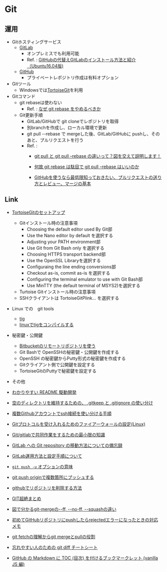 
# Git

## 運用

* Gitホスティングサービス
  * [GitLab](https://about.gitlab.com/) 
     * オンプレミスでも利用可能
      * Ref. : [GitHubの代替えGitLabのインストール方法と紹介（Ubuntu16.04版)]()
  * [GitHub](https://github.com/)
    * プライベートレポジトリ作成は有料オプション
* Gitツール
  * Windowsでは[TortoiseGit](https://tortoisegit.org/)を利用
* Gitコマンド
  * git rebaseは使わない
    * Ref. : [なぜ git rebase をやめるべきか](https://frasco.io/why-you-should-stop-using-git-rebase-535fa30d7e25)
  * Git更新手順
    * GitLab/GitHubで git cloneでレポジトリを取得
    * 別branchを作成し、ローカル環境で更新
    * git pull --rebase で mergeした後、GitLab/GitHubに pushし、そのあと、プルリクエストを行う
    * Ref. :
      * [git pull と git pull –rebase の違いって？図を交えて説明します！](http://kray.jp/blog/git-pull-rebase/)

      * [何故 git rebase は駄目で git pull –rebase はいいのか](https://www.lancard.com/blog/2016/11/07/git-rebase-and-pull-rebase/)
      * [GitHubを使うなら最低限知っておきたい、プルリクエストの送り方とレビュー、マージの基本](http://www.atmarkit.co.jp/ait/articles/1702/27/news022.html)

## Link

* [TortoiseGitのセットアップ](https://qiita.com/SkyLaptor/items/6347f38c8c010f4d5bd2)
  * Gitインストール時の注意事項
    * Choosing the default editor used By Git部
     * Use the Nano editor by default を選択する
    * Adjusting your PATH environment部
     * Use Git from Git Bash only を選択する
    * Choosing HTTPS transport backend部
     * Use the OpenSSL Libraryを選択する
    * Configuraing the line ending conversions部
     * Checkout as-is, commit as-is を選択する
    * Configuring the terminal emulator to use with Git Bash部
     * Use MinTTY (the default terminal of MSYS2)を選択する
  * Turtoise Gitインストール時の注意事項
   *  SSHクライアントは TortoiseGitPlink... を選択する
* Linux での　git tools
   * [tig](https://github.com/jonas/tig) 
   * [linuxでtigをコンパイルする](https://qiita.com/tdrk/items/06b21bedff3244e21aae)
* 秘密鍵・公開鍵
  * [Bitbucketのリモートリポジトリを使う](http://moondoldo.com/DoldoWorkz/?Git%2FBitbucket%E3%81%AE%E3%83%AA%E3%83%A2%E3%83%BC%E3%83%88%E3%83%AA%E3%83%9D%E3%82%B8%E3%83%88%E3%83%AA%E3%82%92%E4%BD%BF%E3%81%86)
   * Git Bashで OpenSSHの秘密鍵・公開鍵を作成する
   * OpenSSH の秘密鍵からPutty形式の秘密鍵を作成する
   * Gitクライアント側で公開鍵を設定する
   * TortoiseGitのPuttyで秘密鍵を設定する

* その他
 * [わかりやすい README 駆動開発](https://qiita.com/b4b4r07/items/c80d53db9a0fd59086ec)
 * [空のディレクトリを維持するための、 .gitkeep と .gitignore の使い分け](https://qiita.com/ndxbn/items/f124d2b183b60cb074e2)
 * [複数Githubアカウントでssh接続を使い分ける手順](https://qiita.com/yampy/items/24638156abd383e08758)
 * [Gitプロトコルを受け入れるためのファイアーウォールの設定(Linux)](https://www.ipentec.com/document/document.aspx?page=linux-firewall-accept-git-protocol)
 * [Git/gitlabで共同作業をするための最小限の知識](https://doss.eidos.ic.i.u-tokyo.ac.jp/html/git.html)
 * [GitLab への Git repository の移動方法についての備忘録](https://www.labohyt.net/blog/server/post-435/)
 * [GitLab運用方法と設定手順について](https://qiita.com/mikoski01/items/7a7795a8a1e98d9ba6d9)
 * [`git push -u` オプションの意味](https://qiita.com/ironsand/items/6c301fef730d53f35bc3)
 * [git push originで複数箇所にプッシュする](https://qiita.com/sasaplus1/items/ed518bb14ef8e3da06bf)
 * [githubでリポジトリを削除する方法](https://qiita.com/PlanetMeron/items/4d164eff7bff2243cf06)
 * [GIT超絶まとめ](https://qiita.com/masashi127/items/2e103c3fba9d1b058961)
 * [図で分かるgit-mergeの--ff, --no-ff, --squashの違い](http://d.hatena.ne.jp/sinsoku/20111025/1319497900)
 * [初めてGitHubリポジトリにpushしたらrejectedエラーになったときの対応メモ](https://qiita.com/takanatsu/items/fc89de9bd11148da1438)
 * [git fetchの理解からgit mergeとpullの役割](https://qiita.com/osamu1203/items/cb94ef9da02e1ec3e921)
 * [忘れやすい人のための git diff チートシート](https://qiita.com/shibukk/items/8c9362a5bd399b9c56be)
 
 * [GitHub の Markdown に TOC (目次) を付けるブックマークレット (vanilla JS 編)](https://qiita.com/hokkun_dayo/items/bd3ec64fba293f4aca08)
